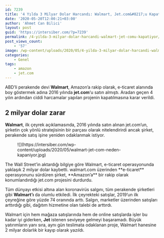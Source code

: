 ```yaml
---
id: 7239
title: '4 Yılda 3 Milyar Dolar Harcandı: Walmart, Jet.com&#8217;u Kapatıyor'
date: '2020-05-20T12:00:21+03:00'
author: 'Ahmet Can Bilici'
layout: post
guid: 'https://intersiber.com/?p=7239'
permalink: /4-yilda-3-milyar-dolar-harcandi-walmart-jet-comu-kapatiyor/
post_views_count:
    - '57'
image: /wp-content/uploads/2020/05/4-yilda-3-milyar-dolar-harcandi-walmart-jet-com-u-kapatiyor.png
categories:
    - Genel
tags:
    - amazon
    - jet.com
---
```


ABD’li perakende devi **Walmart**, Amazon’a rakip olarak, e-ticaret alanında boy göstermek adına 2016 yılında **jet.com**‘u satın almıştı. Aradan geçen 4 yılın ardından ciddi harcamalar yapılan projenin kapatılmasına karar verildi.

## 2 milyar dolar zarar

**Walmart**, ilk çeyrek açıklamasında, 2016 yılında satın alınan jet.com’un, şirketin çok yönlü stratejisinin bir parçası olarak nitelendirirdi ancak şirket, perakende satış işine yeniden odaklanmak istiyor.

<figure class="wp-block-image size-large">![](https://intersiber.com/wp-content/uploads/2020/05/walmart-jet-com-neden-kapaniyor.jpg)</figure>The Wall Street’in aktardığı bilgiye göre Walmart, e-ticaret operasyonunda yaklaşık 2 milyar dolar kaybetti. walmart.com üzerinden **e-ticaret** operasyonunu sürdüren şirket, **Amazon’a** bir rakip olarak konumlandırdığı jet.com projesini durdurdu.

Tüm dünyayı etkisi altına alan koronavirüs salgını, tüm perakende şirketleri gibi **Walmart’ı** da olumlu etkiledi. İlk çeyrekteki satışlar, 2019’un ilk çeyreğine göre yüzde 74 oranında arttı. Salgın, marketler üzerinden satışları arttırdığı gibi, dağıtım hizmetine olan talebi de arttırdı.

Walmart için hem mağaza satışlarında hem de online satışlarda işler bu kadar iyi giderken, **Jet** istenen seviyeye gelmeyi başaramadı. Büyük yatırımların yanı sıra, aynı gün teslimata odaklanan proje, Walmart hanesine 2 milyar dolarlık bir kayıp olarak yazıldı.